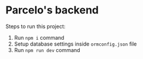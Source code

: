 # Parcelo's backend

Steps to run this project:

1. Run `npm i` command
2. Setup database settings inside `ormconfig.json` file
3. Run `npm run dev` command
